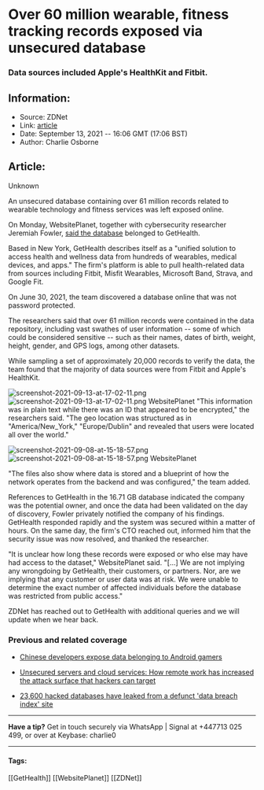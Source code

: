# Over 60 million wearable, fitness tracking records exposed via unsecured database
### Data sources included Apple's HealthKit and Fitbit.

## Information:
+ Source: ZDNet
+ Link: [article](https://www.zdnet.com/article/over-60-million-records-exposed-in-wearable-fitness-tracking-data-breachover-60-million-wearable-fitness-tracking-records-exposed-via-unsecured-database/)
+ Date: September 13, 2021 -- 16:06 GMT (17:06 BST)
+ Author: Charlie Osborne


## Article:
Unknown

An unsecured database containing over 61 million records related to wearable technology and fitness services was left exposed online.


On Monday, WebsitePlanet, together with cybersecurity researcher Jeremiah Fowler, [said the database](https://www.websiteplanet.com/blog/gethealth-leak-report/) belonged to GetHealth.  

Based in New York, GetHealth describes itself as a "unified solution to access health and wellness data from hundreds of wearables, medical devices, and apps." The firm's platform is able to pull health-related data from sources including Fitbit, Misfit Wearables, Microsoft Band, Strava, and Google Fit.  

On June 30, 2021, the team discovered a database online that was not password protected. 

The researchers said that over 61 million records were contained in the data repository, including vast swathes of user information -- some of which could be considered sensitive -- such as their names, dates of birth, weight, height, gender, and GPS logs, among other datasets. 

While sampling a set of approximately 20,000 records to verify the data, the team found that the majority of data sources were from Fitbit and Apple's HealthKit.

![screenshot-2021-09-13-at-17-02-11.png]()![screenshot-2021-09-13-at-17-02-11.png](https://www.zdnet.com/a/hub/i/r/2021/09/13/2502605f-f01a-4c0b-aefc-e59b585bea7b/resize/1200xauto/e9b3d01cacdbd1ca27db6019f23b1709/screenshot-2021-09-13-at-17-02-11.png)
 WebsitePlanet
 "This information was in plain text while there was an ID that appeared to be encrypted," the researchers said. "The geo location was structured as in "America/New\_York," "Europe/Dublin" and revealed that users were located all over the world."

![screenshot-2021-09-08-at-15-18-57.png]()![screenshot-2021-09-08-at-15-18-57.png](https://www.zdnet.com/a/hub/i/r/2021/09/08/eaa5f48a-cf2f-4982-b1ec-7b5133fe0423/resize/1200xauto/f42d13862bff6bd4aa0685db2644a739/screenshot-2021-09-08-at-15-18-57.png)
 WebsitePlanet
 




"The files also show where data is stored and a blueprint of how the network operates from the backend and was configured," the team added.

References to GetHealth in the 16.71 GB database indicated the company was the potential owner, and once the data had been validated on the day of discovery, Fowler privately notified the company of his findings. GetHealth responded rapidly and the system was secured within a matter of hours. On the same day, the firm's CTO reached out, informed him that the security issue was now resolved, and thanked the researcher. 

"It is unclear how long these records were exposed or who else may have had access to the dataset," WebsitePlanet said. "[...] We are not implying any wrongdoing by GetHealth, their customers, or partners. Nor, are we implying that any customer or user data was at risk. We were unable to determine the exact number of affected individuals before the database was restricted from public access."

ZDNet has reached out to GetHealth with additional queries and we will update when we hear back.

###  Previous and related coverage

* [Chinese developers expose data belonging to Android gamers](https://www.zdnet.com/article/chinese-developers-expose-data-belonging-to-android-gamers/)  

* [Unsecured servers and cloud services: How remote work has increased the attack surface that hackers can target](https://www.zdnet.com/article/unsecured-servers-and-cloud-services-how-remote-work-has-increased-the-attack-surface-that-hackers-can-target/)  

* [23,600 hacked databases have leaked from a defunct 'data breach index' site](https://www.zdnet.com/article/23600-hacked-databases-have-leaked-from-a-defunct-data-breach-index-site/)  




---

**Have a tip?** Get in touch securely via WhatsApp | Signal at +447713 025 499, or over at Keybase: charlie0



---





#### Tags:
[[GetHealth]] [[WebsitePlanet]] [[ZDNet]]
